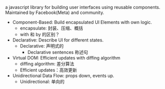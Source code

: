 a javascript library for building user interfaces using reusable components.
Maintained by Facebook(Meta) and community.

- Component-Based: Build encapsulated UI Elements with own logic.
  - encapsulate: 封装、压缩、概括
  - with 和 by 的区别？
- Declarative: Describe UI for different states.
  - Declarative: 声明式的
    - Declarative sentences 称述句
- Virtual DOM: Efficient updates with diffing algorithm
  - diffing algorithm: 差分算法
  - Efficient updates：高效更新
- Unidirectional Data Flow: props down, events up.
  - Unidirectional: 单向的
